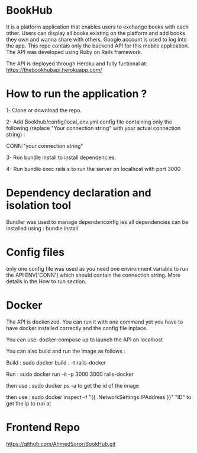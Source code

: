 # BookHub
It is a platform application that enables users to exchange books with each other. Users can display all books existing on the platform and add books they own and wanna share with others.
Google account is used to log into the app.
This repo contais only the backend API for this mobile application.
The API was developed using Ruby on Rails framework.

The API is deployed through Heroku and fully fuctional at:
https://thebookhubapi.herokuapp.com/

# How to run the application ?
1- Clone or download the repo.

2- Add Bookhub/config/local_env.yml config file containing only the following (replace "Your connection string" with your actual connection string) :

   CONN:"your connection string"
   
3- Run bundle install to install dependencies.

4- Run bundle exec rails s to run the server on localhost with port 3000


# Dependency declaration and isolation tool
Bundler was used to manage dependenconfig ies all dependencies can be installed using :
  bundle install

# Config files
only one config file was used as you need one environment variable to run the API ENV['CONN'] which should contain the connection string. More details in the How to run section.

# Docker
The API is dockerized. You can run it with one command yet you have to have docker installed correctly and the config file inplace.

You can use: docker-compose up to launch the API on localhost

You can also build and run the image as follows :

Build : sudo docker build . -t rails-docker

Run :   sudo docker run -it -p 3000:3000 rails-docker

then use : sudo docker ps -a to get the id of the image

then use : sudo docker inspect -f "{{ .NetworkSettings.IPAddress }}" "ID"  to get the ip to run at


# Frontend Repo
https://github.com/AhmedSoror/BookHub.git
